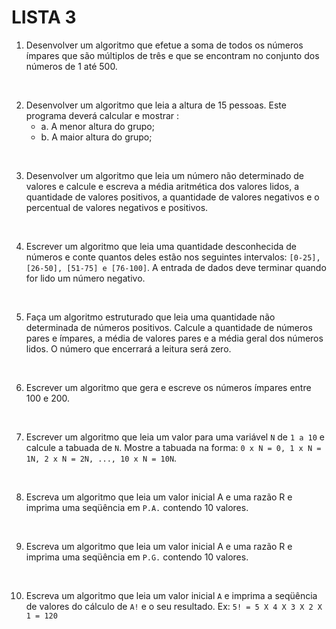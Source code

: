 # LISTA 3

1) Desenvolver um algoritmo que efetue a soma de todos os números ímpares que são múltiplos de três e que se encontram no conjunto dos números de 1 até 500.
<br />

2) Desenvolver um algoritmo que leia a altura de 15 pessoas. Este programa deverá calcular e mostrar :
    - a. A menor altura do grupo;
    - b. A maior altura do grupo;
<br />

3) Desenvolver um algoritmo que leia um número não determinado de valores e calcule e escreva a média aritmética dos valores lidos, a quantidade de valores positivos, a quantidade de valores negativos e o percentual de valores negativos e positivos.
<br />

4) Escrever um algoritmo que leia uma quantidade desconhecida de números e conte quantos deles estão nos seguintes intervalos: `[0-25], [26-50], [51-75] e [76-100]`. A entrada de dados deve terminar quando for lido um número negativo.
<br />

5) Faça um algoritmo estruturado que leia uma quantidade não determinada de números positivos. Calcule a quantidade de números pares e ímpares, a média de valores pares e a média geral dos números lidos. O número que encerrará a leitura será zero.
<br />

6) Escrever um algoritmo que gera e escreve os números ímpares entre 100 e 200.
<br />

7) Escrever um algoritmo que leia um valor para uma variável `N` de `1 a 10` e calcule a tabuada de `N`. Mostre a tabuada na forma: `0 x N = 0, 1 x N = 1N, 2 x N = 2N, ..., 10 x N = 10N`.
<br />

8) Escreva um algoritmo que leia um valor inicial A e uma razão R e imprima uma seqüência em `P.A.` contendo 10 valores.
<br />

9) Escreva um algoritmo que leia um valor inicial A e uma razão R e imprima uma seqüência em `P.G.` contendo 10 valores.
<br />

10) Escreva um algoritmo que leia um valor inicial `A` e imprima a seqüência de valores do cálculo de `A!` e o seu resultado. Ex: `5! = 5 X 4 X 3 X 2 X 1 = 120`